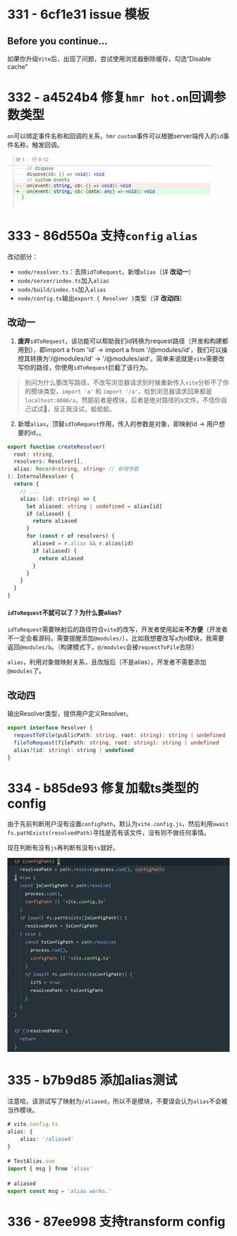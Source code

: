 # 331 - 6cf1e31 issue 模板

## Before you continue...

如果你升级`Vite`后，出现了问题，尝试使用浏览器删除缓存，勾选“Disable cache"



# 332 - a4524b4 修复`hmr hot.on`回调参数类型

`on`可以绑定事件名称和回调的关系，`hmr` `custom`事件可以根据server端传入的`id`事件名称，触发回调。

![1](1.png)



# 333 - 86d550a 支持`config` `alias`

改动部分：

- `node/resolver.ts`：去除`idToRequest`，新增`alias`（详 **改动一**）
- `node/server/index.ts`加入`alias`
- `node/build/index.ts`加入`alias`
- `node/config.ts`输出`export { Resolver }`类型（详 **改动四**）

## 改动一

1. **废弃**`idToRequest`，该功能可以帮助我们id转换为request路径（开发和构建都用到），即import a from 'id' -> import a from '/@modules/id'，我们可以操控其转换为'/@modules/id' -> '/@modules/aid'。简单来说就是`vite`需要改写你的路径，你使用`idToRequest`拦截了该行为。

> 别问为什么要改写路径，不改写浏览器请求到时候重新传入`vite`分析不了你的模块类型，`import 'a'` 和 `import '/a'`，给到浏览器请求回来都是`localhost:8080/a`，然鹅前者是模块，后者是绝对路径的a文件。不信你自己试试🤨，反正我没试，蛤蛤蛤。

2. 新增`alias`，顶替`idToRequest`作用，传入的参数是对象，即映射id -> 用户想要的id，。

```typescript
export function createResolver(
  root: string,
  resolvers: Resolver[],
  alias: Record<string, string> // 新增参数
): InternalResolver {
  return {
    // ...  
    alias: (id: string) => {
      let aliased: string | undefined = alias[id]
      if (aliased) {
        return aliased
      }
      for (const r of resolvers) {
        aliased = r.alias && r.alias(id)
        if (aliased) {
          return aliased
        }
      }
    }
  }
}
```

#### `idToRequest`不就可以了？为什么要alias?

`idToRequest`需要映射后的路径符合`vite`的改写，开发者使用起来**不方便**（开发者不一定会看源码，需要提醒添加`@modules/`），比如我想要改写`a`为`b`模块，我需要返回`@modules/b`。（构建模式下，`@/modules`会被`requestToFile`去除）

`alias`，利用对象做映射关系，且改版后（不是alias），开发者不需要添加`@modules`了。

## 改动四

输出Resolver类型，提供用户定义Resolver。

```typescript
export interface Resolver {
  requestToFile(publicPath: string, root: string): string | undefined
  fileToRequest(filePath: string, root: string): string | undefined
  alias?(id: string): string | undefined
}
```



# 334 - b85de93 修复加载ts类型的config

由于先前判断用户没有设置`configPath`，默认为`vite.config.js`，然后利用`await fs.pathExists(resolvedPath)`寻找是否有该文件，没有则不做任何事情。

现在判断有没有`js`再判断有没有`ts`就好。

![2](2.png)



# 335 - b7b9d85 添加alias测试

注意哈，该测试写了映射为`/aliased`，所以不是模块，不要误会认为`alias`不会被当作模块。

```typescript
# vite.config.ts
alias: {
    alias: '/aliased'
}

# TestAlias.vue
import { msg } from 'alias'

# aliased
export const msg = 'alias works.'
```



# 336 - 87ee998 支持transform config

